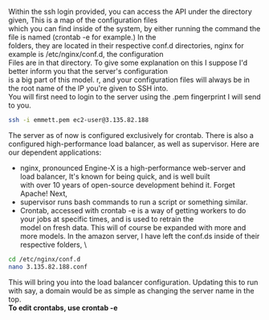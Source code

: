 Within the ssh login provided, you can access the API under the directory given, This is a map of the configuration files\
which you can find inside of the system, by either running the command the file is named (crontab -e for example.) In the\
folders, they are located in their respective conf.d directories, nginx for example is /etc/nginx/conf.d, the configuration\
Files are in that directory. To give some explanation on this I suppose I'd better inform you that the server's configuration\
is a big part of this model. r, and your configuration files will always be in the root name of the IP you're given to SSH into.\
You will first need to login to the server using the .pem fingerprint I will send to you.
```bash
ssh -i emmett.pem ec2-user@3.135.82.188
```
The server as of now is configured exclusively for crontab. There is also a configured high-performance load balancer, as well as supervisor. Here are our dependent applications:
- nginx, pronounced Engine-X is a high-performance web-server and load balancer, It's known for being quick, and is well built\
with over 10 years of open-source development behind it. Forget Apache! Next, 
- supervisor runs bash commands to run a script or something similar.
- Crontab, accessed with crontab -e is a way of getting workers to do your jobs at specific times, and is used to retrain the\
model on fresh data. This will of course be expanded with more and more models.
In the amazon server, I have left the conf.ds inside of their respective folders, \
```bash
cd /etc/nginx/conf.d
nano 3.135.82.188.conf
```
This will bring you into the load balancer configuration. Updating this to run with say, a domain would be as simple as changing the server name in the top. \
**To edit crontabs, use crontab -e**
